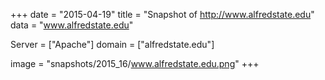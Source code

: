 
+++
date = "2015-04-19"
title = "Snapshot of http://www.alfredstate.edu"
data = "www.alfredstate.edu"

Server = ["Apache"]
domain = ["alfredstate.edu"]

  image = "snapshots/2015_16/www.alfredstate.edu.png"
+++
#
